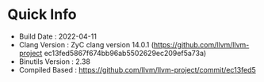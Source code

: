 # Quick Info
* Build Date : 2022-04-11
* Clang Version : ZyC clang version 14.0.1 (https://github.com/llvm/llvm-project ec13fed5867f674bb96ab5502629ec209ef5a73a)
* Binutils Version : 2.38
* Compiled Based : https://github.com/llvm/llvm-project/commit/ec13fed5


